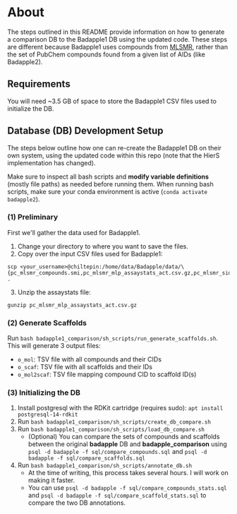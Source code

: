 # About
The steps outlined in this README provide information on how to generate a comparison DB to the Badapple1 DB using the updated code. These steps are different because Badapple1 uses compounds from [MLSMR](https://pubchem.ncbi.nlm.nih.gov/source/MLSMR), rather than the set of PubChem compounds found from a given list of AIDs (like Badapple2).

## Requirements
You will need ~3.5 GB of space to store the Badapple1 CSV files used to initialize the DB.

## Database (DB) Development Setup
The steps below outline how one can re-create the Badapple1 DB on their own system, using the updated code within this repo (note that the HierS implementation has changed).

Make sure to inspect all bash scripts and **modify variable definitions** (mostly file paths) as needed before running them. When running bash scripts, make sure your conda environment is active (`conda activate badapple2`).

### (1) Preliminary
First we'll gather the data used for Badapple1.

1. Change your directory to where you want to save the files.
2. Copy over the input CSV files used for Badapple1:
```
scp <your_username>@chiltepin:/home/data/Badapple/data/\{pc_mlsmr_compounds.smi,pc_mlsmr_mlp_assaystats_act.csv.gz,pc_mlsmr_sid2cid.csv} .
```
3. Unzip the assaystats file:
```
gunzip pc_mlsmr_mlp_assaystats_act.csv.gz
```

### (2) Generate Scaffolds
Run `bash badapple1_comparison/sh_scripts/run_generate_scaffolds.sh`. This will generate 3 output files:
* `o_mol`: TSV file with all compounds and their CIDs
* `o_scaf`: TSV file with all scaffolds and their IDs
* `o_mol2scaf`: TSV file mapping compound CID to scaffold ID(s)

### (3) Initializing the DB
1. Install postgresql with the RDKit cartridge (requires sudo):
`apt install postgresql-14-rdkit`
2. Run `bash badapple1_comparison/sh_scripts/create_db_compare.sh`
3. Run `bash badapple1_comparison/sh_scripts/load_db_compare.sh`
    * (Optional) You can compare the sets of compounds and scaffolds between the original **badapple** DB and **badapple_comparison** using `psql -d badapple -f sql/compare_compounds.sql` and `psql -d badapple -f sql/compare_scaffolds.sql`
4. Run `bash badapple1_comparison/sh_scripts/annotate_db.sh`
    * At the time of writing, this process takes several hours. I will work on making it faster.
    * You can use `psql -d badapple -f sql/compare_compounds_stats.sql` and `psql -d badapple -f sql/compare_scaffold_stats.sql` to compare the two DB annotations.